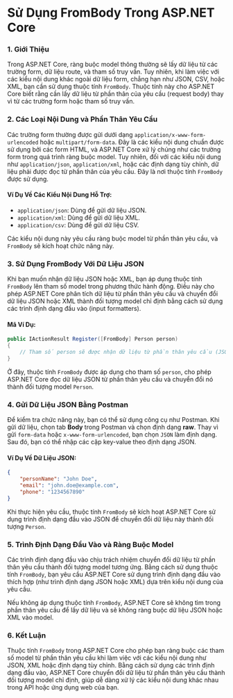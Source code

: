 
# Sử Dụng FromBody Trong ASP.NET Core

### 1. Giới Thiệu
Trong ASP.NET Core, ràng buộc model thông thường sẽ lấy dữ liệu từ các trường form, dữ liệu route, và tham số truy vấn. Tuy nhiên, khi làm việc với các kiểu nội dung khác ngoài dữ liệu form, chẳng hạn như JSON, CSV, hoặc XML, bạn cần sử dụng thuộc tính `FromBody`. Thuộc tính này cho ASP.NET Core biết rằng cần lấy dữ liệu từ phần thân của yêu cầu (request body) thay vì từ các trường form hoặc tham số truy vấn.

### 2. Các Loại Nội Dung và Phần Thân Yêu Cầu
Các trường form thường được gửi dưới dạng `application/x-www-form-urlencoded` hoặc `multipart/form-data`. Đây là các kiểu nội dung chuẩn được sử dụng bởi các form HTML, và ASP.NET Core xử lý chúng như các trường form trong quá trình ràng buộc model. Tuy nhiên, đối với các kiểu nội dung như `application/json`, `application/xml`, hoặc các định dạng tùy chỉnh, dữ liệu phải được đọc từ phần thân của yêu cầu. Đây là nơi thuộc tính `FromBody` được sử dụng.

#### Ví Dụ Về Các Kiểu Nội Dung Hỗ Trợ:
- `application/json`: Dùng để gửi dữ liệu JSON.
- `application/xml`: Dùng để gửi dữ liệu XML.
- `application/csv`: Dùng để gửi dữ liệu CSV.

Các kiểu nội dung này yêu cầu ràng buộc model từ phần thân yêu cầu, và `FromBody` sẽ kích hoạt chức năng này.

### 3. Sử Dụng FromBody Với Dữ Liệu JSON
Khi bạn muốn nhận dữ liệu JSON hoặc XML, bạn áp dụng thuộc tính `FromBody` lên tham số model trong phương thức hành động. Điều này cho phép ASP.NET Core phân tích dữ liệu từ phần thân yêu cầu và chuyển đổi dữ liệu JSON hoặc XML thành đối tượng model chỉ định bằng cách sử dụng các trình định dạng đầu vào (input formatters).

#### Mã Ví Dụ:
```csharp
public IActionResult Register([FromBody] Person person)
{
    // Tham số person sẽ được nhận dữ liệu từ phần thân yêu cầu (JSON hoặc XML)
}
```
Ở đây, thuộc tính `FromBody` được áp dụng cho tham số `person`, cho phép ASP.NET Core đọc dữ liệu JSON từ phần thân yêu cầu và chuyển đổi nó thành đối tượng model `Person`.

### 4. Gửi Dữ Liệu JSON Bằng Postman
Để kiểm tra chức năng này, bạn có thể sử dụng công cụ như Postman. Khi gửi dữ liệu, chọn tab **Body** trong Postman và chọn định dạng **raw**. Thay vì gửi `form-data` hoặc `x-www-form-urlencoded`, bạn chọn `JSON` làm định dạng. Sau đó, bạn có thể nhập các cặp key-value theo định dạng JSON.

#### Ví Dụ Về Dữ Liệu JSON:
```json
{
    "personName": "John Doe",
    "email": "john.doe@example.com",
    "phone": "1234567890"
}
```
Khi thực hiện yêu cầu, thuộc tính `FromBody` sẽ kích hoạt ASP.NET Core sử dụng trình định dạng đầu vào JSON để chuyển đổi dữ liệu này thành đối tượng `Person`.

### 5. Trình Định Dạng Đầu Vào và Ràng Buộc Model
Các trình định dạng đầu vào chịu trách nhiệm chuyển đổi dữ liệu từ phần thân yêu cầu thành đối tượng model tương ứng. Bằng cách sử dụng thuộc tính `FromBody`, bạn yêu cầu ASP.NET Core sử dụng trình định dạng đầu vào thích hợp (như trình định dạng JSON hoặc XML) dựa trên kiểu nội dung của yêu cầu.

Nếu không áp dụng thuộc tính `FromBody`, ASP.NET Core sẽ không tìm trong phần thân yêu cầu để lấy dữ liệu và sẽ không ràng buộc dữ liệu JSON hoặc XML vào model.

### 6. Kết Luận
Thuộc tính `FromBody` trong ASP.NET Core cho phép bạn ràng buộc các tham số model từ phần thân yêu cầu khi làm việc với các kiểu nội dung như JSON, XML hoặc định dạng tùy chỉnh. Bằng cách sử dụng các trình định dạng đầu vào, ASP.NET Core chuyển đổi dữ liệu từ phần thân yêu cầu thành đối tượng model chỉ định, giúp dễ dàng xử lý các kiểu nội dung khác nhau trong API hoặc ứng dụng web của bạn.
